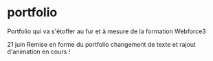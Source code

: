 # portfolio
Portfolio qui va s'étoffer au fur et à mesure de la formation Webforce3

21 juin
Remise en forme du portfolio changement de texte et rajout d'animation en cours !

